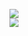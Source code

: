 [![](https://img.shields.io/badge/Made%20With-Github%20Spray-lightgrey.svg?style=for-the-badge&logo=github)](https://github.com/Annihil/github-spray#11455)  
[![](https://i.imgur.com/2DrTn0Z.gif)](https://github.com/Annihil/github-spray)
